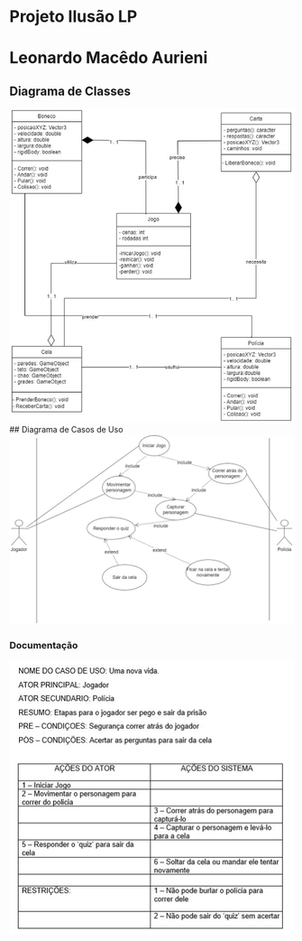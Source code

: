 # Projeto Ilusão LP
# Leonardo Macêdo Aurieni
## Diagrama de Classes
<img src = "img/classe.jpg" >
## Diagrama de Casos de Uso
<img src = "img/uso.jpg" >
<h3>Documentação</h3>
<img src = "img/documentacao.jpg" >
